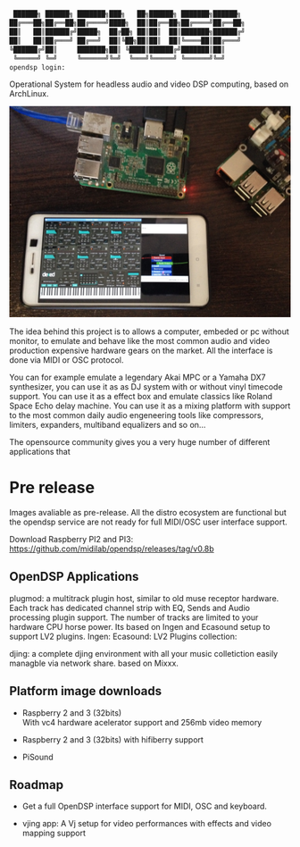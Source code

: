 ```console

 ██████╗ ██████╗ ███████╗███╗   ██╗██████╗ ███████╗██████╗ 
██╔═══██╗██╔══██╗██╔════╝████╗  ██║██╔══██╗██╔════╝██╔══██╗
██║   ██║██████╔╝█████╗  ██╔██╗ ██║██║  ██║███████╗██████╔╝
██║   ██║██╔═══╝ ██╔══╝  ██║╚██╗██║██║  ██║╚════██║██╔═══╝ 
╚██████╔╝██║     ███████╗██║ ╚████║██████╔╝███████║██║     
 ╚═════╝ ╚═╝     ╚══════╝╚═╝  ╚═══╝╚═════╝ ╚══════╝╚═╝     
opendsp login:

```

Operational System for headless audio and video DSP computing, based on ArchLinux.

![Image of OpenDSP Plugmod and DX7  view](https://raw.githubusercontent.com/midilab/opendsp/master/doc/plugmod-opendsp.jpg)

The idea behind this project is to allows a computer, embeded or pc without monitor, to emulate and behave like the most common audio and video production expensive hardware gears on the market. All the interface is done via MIDI or OSC protocol. 

You can for example emulate a legendary Akai MPC or a Yamaha DX7 synthesizer, you can use it as as DJ system with or without vinyl timecode support. You can use it as a effect box and emulate classics like Roland Space Echo delay machine. You can use it as a mixing platform with support to the most common daily audio engeneering tools like compressors, limiters, expanders, multiband equalizers and so on...  

The opensource community gives you a very huge number of different applications that  

# Pre release

Images avaliable as pre-release. All the distro ecosystem are functional but the opendsp service are not ready for full MIDI/OSC user interface support. 

Download Raspberry PI2 and PI3: https://github.com/midilab/opendsp/releases/tag/v0.8b

## OpenDSP Applications

plugmod: a multitrack plugin host, similar to old muse receptor hardware. Each track has dedicated channel strip with EQ, Sends and Audio processing plugin support. The number of tracks are limited to your hardware CPU horse power.
Its based on Ingen and Ecasound setup to support LV2 plugins.
Ingen:
Ecasound:
LV2 Plugins collection:

djing: a complete djing environment with all your music colletiction easily managble via network share. based on Mixxx.

## Platform image downloads
 
* Raspberry 2 and 3 (32bits)  
With vc4 hardware acelerator support and 256mb video memory  

* Raspberry 2 and 3 (32bits) with hifiberry support  

* PiSound  

## Roadmap

* Get a full OpenDSP interface support for MIDI, OSC and keyboard.

* vjing app: A Vj setup for video performances with effects and video mapping support

